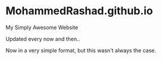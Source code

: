 # MohammedRashad.github.io
My Simply Awesome Website

Updated every now and then..

Now in a very simple format, but this wasn't always the case.
